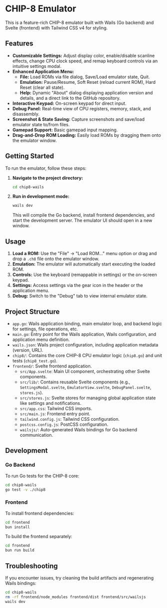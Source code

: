 # CHIP-8 Emulator

This is a feature-rich CHIP-8 emulator built with Wails (Go backend) and Svelte (frontend) with Tailwind CSS v4 for styling.

## Features

*   **Customizable Settings:** Adjust display color, enable/disable scanline effects, change CPU clock speed, and remap keyboard controls via an intuitive settings modal.
*   **Enhanced Application Menu:**
    *   **File:** Load ROMs via file dialog, Save/Load emulator state, Quit.
    *   **Emulation:** Pause/Resume, Soft Reset (reload current ROM), Hard Reset (clear all state).
    *   **Help:** Dynamic "About" dialog displaying application version and details, and a direct link to the GitHub repository.
*   **Interactive Keypad:** On-screen keypad for direct input.
*   **Debug Panel:** Real-time view of CPU registers, memory, stack, and disassembly.
*   **Screenshot & State Saving:** Capture screenshots and save/load emulator state to/from files.
*   **Gamepad Support:** Basic gamepad input mapping.
*   **Drag-and-Drop ROM Loading:** Easily load ROMs by dragging them onto the emulator window.

## Getting Started

To run the emulator, follow these steps:

1.  **Navigate to the project directory:**
    ```bash
    cd chip8-wails
    ```

2.  **Run in development mode:**
    ```bash
    wails dev
    ```

    This will compile the Go backend, install frontend dependencies, and start the development server. The emulator UI should open in a new window.

## Usage

1.  **Load a ROM:** Use the "File" -> "Load ROM..." menu option or drag and drop a `.ch8` file onto the emulator window.
2.  **Emulation:** The emulator will automatically start executing the loaded ROM.
3.  **Controls:** Use the keyboard (remappable in settings) or the on-screen keypad.
4.  **Settings:** Access settings via the gear icon in the header or the application menu.
5.  **Debug:** Switch to the "Debug" tab to view internal emulator state.

## Project Structure

-   `app.go`: Wails application binding, main emulator loop, and backend logic for settings, file operations, etc.
-   `main.go`: Entry point for the Wails application, Wails configuration, and application menu definition.
-   `wails.json`: Wails project configuration, including application metadata (version, URL).
-   `chip8/`: Contains the core CHIP-8 CPU emulator logic (`chip8.go`) and unit tests (`chip8_test.go`).
-   `frontend/`: Svelte frontend application.
    -   `src/App.svelte`: Main UI component, orchestrating other Svelte components.
    -   `src/lib/`: Contains reusable Svelte components (e.g., `SettingsModal.svelte`, `EmulatorView.svelte`, `DebugPanel.svelte`, `stores.js`).
    -   `src/stores.js`: Svelte stores for managing global application state like settings and notifications.
    -   `src/app.css`: Tailwind CSS imports.
    -   `src/main.js`: Frontend entry point.
    -   `tailwind.config.js`: Tailwind CSS configuration.
    -   `postcss.config.js`: PostCSS configuration.
    -   `wailsjs/`: Auto-generated Wails bindings for Go backend communication.

## Development

### Go Backend

To run Go tests for the CHIP-8 core:

```bash
cd chip8-wails
go test -v ./chip8
```

### Frontend

To install frontend dependencies:

```bash
cd frontend
bun install
```

To build the frontend separately:

```bash
cd frontend
bun run build
```

## Troubleshooting

If you encounter issues, try cleaning the build artifacts and regenerating Wails bindings:

```bash
cd chip8-wails
rm -rf frontend/node_modules frontend/dist frontend/src/wailsjs
wails dev
```